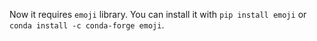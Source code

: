 Now it requires `emoji` library. You can install it with `pip install emoji` or 
`conda install -c conda-forge emoji`.  
